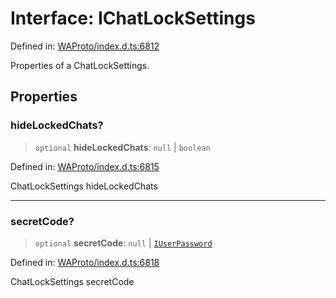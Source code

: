 # Interface: IChatLockSettings

Defined in: [WAProto/index.d.ts:6812](https://github.com/WhiskeySockets/Baileys/blob/2fdabb7f387029b680a2c5e056c7022c25b0f110/WAProto/index.d.ts#L6812)

Properties of a ChatLockSettings.

## Properties

### hideLockedChats?

> `optional` **hideLockedChats**: `null` \| `boolean`

Defined in: [WAProto/index.d.ts:6815](https://github.com/WhiskeySockets/Baileys/blob/2fdabb7f387029b680a2c5e056c7022c25b0f110/WAProto/index.d.ts#L6815)

ChatLockSettings hideLockedChats

***

### secretCode?

> `optional` **secretCode**: `null` \| [`IUserPassword`](IUserPassword.md)

Defined in: [WAProto/index.d.ts:6818](https://github.com/WhiskeySockets/Baileys/blob/2fdabb7f387029b680a2c5e056c7022c25b0f110/WAProto/index.d.ts#L6818)

ChatLockSettings secretCode
